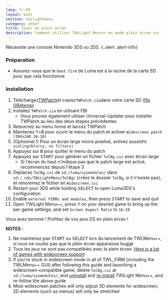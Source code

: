 ```yaml
---
lang: fr-FR
layout: wiki
section: twilightmenu
category: other
title: Jouer en plein écran
description: Comment utiliser TWiLight Menu++ en mode plein écran sur la Nintendo 3DS
---
```


Nécessite une console Nintendo 3DS ou 2DS.
{:.alert .alert-info}

### Préparation
- Assurez-vous que le `boot.firm` de Luma est à la racine de la carte SD pour que cela fonctionne

### Installation
1. Téléchargez[TWPatch](https://db.universal-team.net/assets/files/TWPatch.cia)et copiez`TWPatch.cia`dans votre carte SD ([fils GBAtemp](https://gbatemp.net/threads/twpatcher-ds-i-mode-screen-filters-and-patches.542694/))
1. Installez `TWPatch.cia` en utilisant FBI
   - Vous pouvez également utiliser Universal-Updater pour installer TWPatch au lieu des deux étapes précédentes
1. Retournez au menu home et lancez TWPatch
1. Maintenez <kbd class="face">Y</kbd>+<kbd class="face">B</kbd> pour ouvrir le menu du patch et activer `Widescreen patch (384x240 16:10)`
1. (Optionnel !) Pour un écran large moins pixelisé, activez aussi`GPU scaling(blurry, no filters)`
1. Appuyez sur <kbd class="face">B</kbd> pour quitter le menu du patch
1. Appuyez sur <kbd>START</kbd> pour générer un fichier `TwlBg.cxi` avec écran large
   - Si l'écran du haut n'indique pas que le patch large est activé, recommencez depuis l'étape 3
1. Déplacez `TwlBg.cxi` de `sd:/luma/sysmodules/` dans `sd:/_nds/TWiLightMenu/TwlBg/` (créez le dossier `TwlBg`, si il n'existe pas), et renommez le fichier en `Widescreen.cxi`
1. Restart your 3DS while holding <kbd>SELECT</kbd> to open Luma3DS's configuration
1. Enable `external FIRMs and modules`, then press <kbd>START</kbd> to save and quit
1. Open TWiLight Menu++, press <kbd class="face">Y</kbd> on your desired game to bring up the per-game settings, and set `Screen Aspect Ratio` to `16:10`

Vous avez terminé ! Profitez de vos jeux DS en plein écran !

**NOTES :**
1. Ne maintenez pas <kbd>START</kbd> ou <kbd>SELECT</kbd> lors du lancement de TWLMenu++, si vous ne voulez pas que le plein écran apparaisse buggé
1. Tous les jeux ne sont pas compatibles avec le plein écran. [Here is a list of games with widescreen support](https://github.com/DS-Homebrew/TWiLightMenu/blob/master/7zfile/3DS%20-%20CFW%20users/Games%20supported%20with%20widescreen.txt)
1. If you're stuck in widescreen mode in all of TWL_FIRM (including the TWLMenu++ GUI) after following this guide and launching a widescreen-compatible game, delete `TwlBg.cxi` at `sd:/luma/sysmodules/`, and [uninstall](https://wiki.ds-homebrew.com/twilightmenu/uninstalling-3ds) and [re-install](https://wiki.ds-homebrew.com/twilightmenu/installing-3ds) TWiLight Menu++, and re-follow the above guide
1. Most widescreen patches will only adjust 3D elements for widescreen, 2D elements (such as menus) will only be stretched

